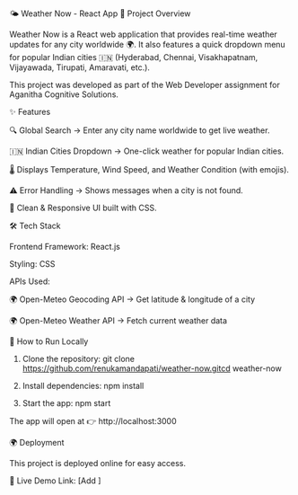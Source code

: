 🌤️ Weather Now - React App
📌 Project Overview

Weather Now is a React web application that provides real-time weather updates for any city worldwide 🌍.
It also features a quick dropdown menu for popular Indian cities 🇮🇳 (Hyderabad, Chennai, Visakhapatnam, Vijayawada, Tirupati, Amaravati, etc.).

This project was developed as part of the Web Developer assignment for Aganitha Cognitive Solutions.

✨ Features

🔍 Global Search → Enter any city name worldwide to get live weather.

🇮🇳 Indian Cities Dropdown → One-click weather for popular Indian cities.

🌡️ Displays Temperature, Wind Speed, and Weather Condition (with emojis).

⚠️ Error Handling → Shows messages when a city is not found.

🎨 Clean & Responsive UI built with CSS.

🛠️ Tech Stack

Frontend Framework: React.js

Styling: CSS

APIs Used:

🌍 Open-Meteo Geocoding API → Get latitude & longitude of a city

🌍 Open-Meteo Weather API → Fetch current weather data

🚀 How to Run Locally

1. Clone the repository:
git clone https://github.com/renukamandapati/weather-now.gitcd weather-now

2. Install dependencies:
npm install

3. Start the app:
npm start

The app will open at 👉 http://localhost:3000

🌍 Deployment

This project is deployed online for easy access.

🔗 Live Demo Link: [Add ]
